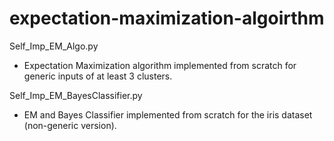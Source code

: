 # expectation-maximization-algoirthm

Self_Imp_EM_Algo.py
- Expectation Maximization algorithm implemented from scratch for generic inputs of at least 3 clusters.

Self_Imp_EM_BayesClassifier.py
- EM and Bayes Classifier implemented from scratch for the iris dataset (non-generic version).
